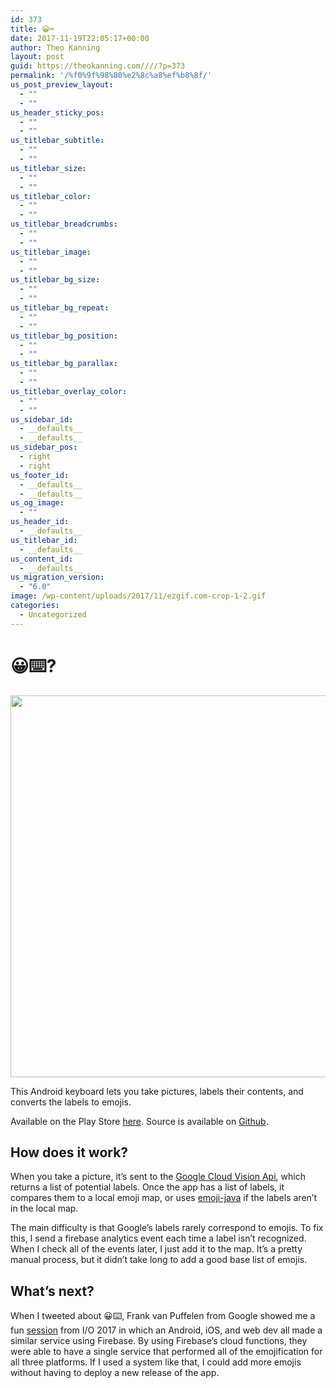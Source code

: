 ```yaml
---
id: 373
title: 😀⌨️
date: 2017-11-19T22:05:17+00:00
author: Theo Kanning
layout: post
guid: https://theokanning.com////?p=373
permalink: '/%f0%9f%98%80%e2%8c%a8%ef%b8%8f/'
us_post_preview_layout:
  - ""
  - ""
us_header_sticky_pos:
  - ""
  - ""
us_titlebar_subtitle:
  - ""
  - ""
us_titlebar_size:
  - ""
  - ""
us_titlebar_color:
  - ""
  - ""
us_titlebar_breadcrumbs:
  - ""
  - ""
us_titlebar_image:
  - ""
  - ""
us_titlebar_bg_size:
  - ""
  - ""
us_titlebar_bg_repeat:
  - ""
  - ""
us_titlebar_bg_position:
  - ""
  - ""
us_titlebar_bg_parallax:
  - ""
  - ""
us_titlebar_overlay_color:
  - ""
  - ""
us_sidebar_id:
  - __defaults__
  - __defaults__
us_sidebar_pos:
  - right
  - right
us_footer_id:
  - __defaults__
  - __defaults__
us_og_image:
  - ""
us_header_id:
  - __defaults__
us_titlebar_id:
  - __defaults__
us_content_id:
  - __defaults__
us_migration_version:
  - "6.0"
image: /wp-content/uploads/2017/11/ezgif.com-crop-1-2.gif
categories:
  - Uncategorized
---
```

# 😀⌨️?

<img class="alignnone size-full wp-image-378" src="https://i1.wp.com/theokanning.com/////wp-content/uploads/2017/11/ezgif.com-crop-1.gif?resize=600%2C611&#038;ssl=1" alt="" width="600" height="611" data-recalc-dims="1" /> 

This Android keyboard lets you take pictures, labels their contents, and converts the labels to emojis.

Available on the Play Store [here](https://play.google.com/store/apps/details?id=com.theokanning.emojikeyboard). Source is available on [Github](https://github.com/TheoKanning/Emoji-Keyboard).

## How does it work?

When you take a picture, it&#8217;s sent to the [Google Cloud Vision Api](https://cloud.google.com/vision), which returns a list of potential labels. Once the app has a list of labels, it compares them to a local emoji map, or uses [emoji-java](https://github.com/vdurmont/emoji-java) if the labels aren&#8217;t in the local map.

The main difficulty is that Google&#8217;s labels rarely correspond to emojis. To fix this, I send a firebase analytics event each time a label isn&#8217;t recognized. When I check all of the events later, I just add it to the map. It&#8217;s a pretty manual process, but it didn&#8217;t take long to add a good base list of emojis.

## What&#8217;s next?

When I tweeted about 😀⌨️, Frank van Puffelen from Google showed me a fun [session](https://youtu.be/01M_hZav9Gw) from I/O 2017 in which an Android, iOS, and web dev all made a similar service using Firebase. By using Firebase&#8217;s cloud functions, they were able to have a single service that performed all of the emojification for all three platforms. If I used a system like that, I could add more emojis without having to deploy a new release of the app.

&nbsp;